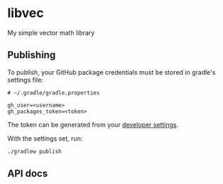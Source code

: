 # libvec
My simple vector math library

## Publishing
To publish, your GitHub package credentials must be stored in gradle's settings file:

```
# ~/.gradle/gradle.properties

gh_user=<username>
gh_packages_token=<token>
```

The token can be generated from your [developer settings](https://help.github.com/en/github/authenticating-to-github/creating-a-personal-access-token-for-the-command-line).

With the settings set, run:
```sh
./gradlew publish
```

## API docs
